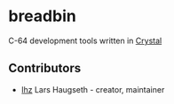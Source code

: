 # breadbin

C-64 development tools written in [Crystal](http://crystal-lang.org/)

## Contributors

- [lhz](https://github.com/lhz) Lars Haugseth - creator, maintainer
